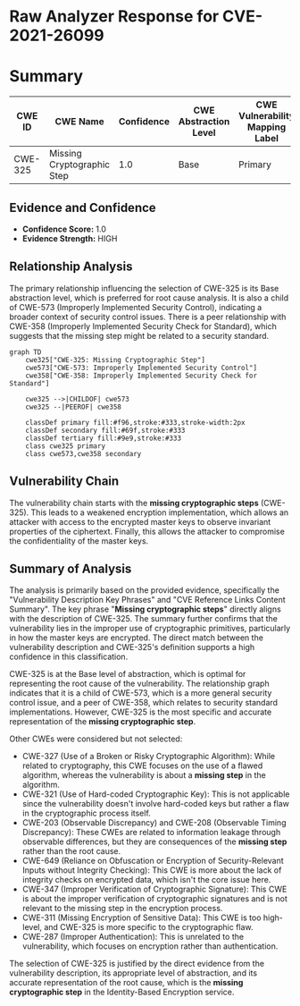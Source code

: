 # Raw Analyzer Response for CVE-2021-26099

# Summary
| CWE ID | CWE Name | Confidence | CWE Abstraction Level | CWE Vulnerability Mapping Label | CWE-Vulnerability Mapping Notes |
|---|---|---|---|---|---|
| CWE-325 | Missing Cryptographic Step | 1.0 | Base | Primary | Allowed |

## Evidence and Confidence

*   **Confidence Score:** 1.0
*   **Evidence Strength:** HIGH

## Relationship Analysis
The primary relationship influencing the selection of CWE-325 is its Base abstraction level, which is preferred for root cause analysis. It is also a child of CWE-573 (Improperly Implemented Security Control), indicating a broader context of security control issues. There is a peer relationship with CWE-358 (Improperly Implemented Security Check for Standard), which suggests that the missing step might be related to a security standard.

```mermaid
graph TD
    cwe325["CWE-325: Missing Cryptographic Step"]
    cwe573["CWE-573: Improperly Implemented Security Control"]
    cwe358["CWE-358: Improperly Implemented Security Check for Standard"]

    cwe325 -->|CHILDOF| cwe573
    cwe325 --|PEEROF| cwe358

    classDef primary fill:#f96,stroke:#333,stroke-width:2px
    classDef secondary fill:#69f,stroke:#333
    classDef tertiary fill:#9e9,stroke:#333
    class cwe325 primary
    class cwe573,cwe358 secondary
```

## Vulnerability Chain
The vulnerability chain starts with the **missing cryptographic steps** (CWE-325). This leads to a weakened encryption implementation, which allows an attacker with access to the encrypted master keys to observe invariant properties of the ciphertext. Finally, this allows the attacker to compromise the confidentiality of the master keys.

## Summary of Analysis
The analysis is primarily based on the provided evidence, specifically the "Vulnerability Description Key Phrases" and "CVE Reference Links Content Summary". The key phrase "**Missing cryptographic steps**" directly aligns with the description of CWE-325. The summary further confirms that the vulnerability lies in the improper use of cryptographic primitives, particularly in how the master keys are encrypted. The direct match between the vulnerability description and CWE-325's definition supports a high confidence in this classification.

CWE-325 is at the Base level of abstraction, which is optimal for representing the root cause of the vulnerability. The relationship graph indicates that it is a child of CWE-573, which is a more general security control issue, and a peer of CWE-358, which relates to security standard implementations. However, CWE-325 is the most specific and accurate representation of the **missing cryptographic step**.

Other CWEs were considered but not selected:

*   CWE-327 (Use of a Broken or Risky Cryptographic Algorithm): While related to cryptography, this CWE focuses on the use of a flawed algorithm, whereas the vulnerability is about a **missing step** in the algorithm.
*   CWE-321 (Use of Hard-coded Cryptographic Key): This is not applicable since the vulnerability doesn't involve hard-coded keys but rather a flaw in the cryptographic process itself.
*   CWE-203 (Observable Discrepancy) and CWE-208 (Observable Timing Discrepancy): These CWEs are related to information leakage through observable differences, but they are consequences of the **missing step** rather than the root cause.
*   CWE-649 (Reliance on Obfuscation or Encryption of Security-Relevant Inputs without Integrity Checking): This CWE is more about the lack of integrity checks on encrypted data, which isn't the core issue here.
*   CWE-347 (Improper Verification of Cryptographic Signature): This CWE is about the improper verification of cryptographic signatures and is not relevant to the missing step in the encryption process.
*   CWE-311 (Missing Encryption of Sensitive Data): This CWE is too high-level, and CWE-325 is more specific to the cryptographic flaw.
*   CWE-287 (Improper Authentication): This is unrelated to the vulnerability, which focuses on encryption rather than authentication.

The selection of CWE-325 is justified by the direct evidence from the vulnerability description, its appropriate level of abstraction, and its accurate representation of the root cause, which is the **missing cryptographic step** in the Identity-Based Encryption service.